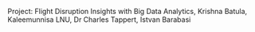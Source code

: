 Project: Flight Disruption Insights with Big Data Analytics, Krishna Batula, Kaleemunnisa LNU, Dr Charles Tappert, Istvan Barabasi
